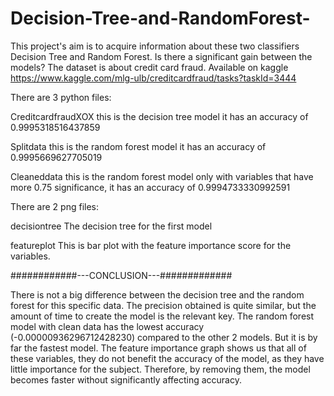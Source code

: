 # Decision-Tree-and-RandomForest-
This project's aim is to acquire information about these two classifiers Decision Tree and Random Forest. 
Is there a significant gain between the models? The dataset is about credit card fraud.
Available on kaggle https://www.kaggle.com/mlg-ulb/creditcardfraud/tasks?taskId=3444

There are 3 python files:

CreditcardfraudXOX
this is the decision tree model it has an accuracy of 0.9995318516437859

Splitdata
this is the random forest model it has an accuracy of 0.9995669627705019

Cleaneddata
this is the random forest model only with variables that have more 0.75 significance, it has an accuracy of 0.9994733330992591

There are 2 png files:

decisiontree
The decision tree for the first model

featureplot
This is bar plot with the feature importance score for the variables. 




############---CONCLUSION---#############

There is not a big difference between the decision tree and the random forest for this specific data.
The precision obtained is quite similar, but the amount of time to create the model is the relevant key.
The random forest model with clean data has the lowest accuracy (-0.00000936296712428230) compared to
the other 2 models. But it is by far the fastest model. The feature importance graph shows us that 
all of these variables, they do not benefit the accuracy of the model, as they have little importance for the subject.
Therefore, by removing them, the model becomes faster without significantly affecting accuracy.




